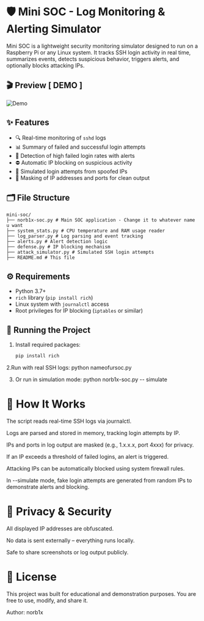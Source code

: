 # 🛡️ Mini SOC - Log Monitoring & Alerting Simulator

Mini SOC is a lightweight security monitoring simulator designed to run on a Raspberry Pi or any Linux system. It tracks SSH login activity in real time, summarizes events, detects suspicious behavior, triggers alerts, and optionally blocks attacking IPs.

## 🎬 Preview [ DEMO ] 
![Demo](https://s1.ezgif.com/tmp/ezgif-18bb3453e18e72.gif)

## ✨ Features

- 🔍 Real-time monitoring of `sshd` logs
- 📊 Summary of failed and successful login attempts
- 🚨 Detection of high failed login rates with alerts
- ⛔ Automatic IP blocking on suspicious activity
- 🧪 Simulated login attempts from spoofed IPs
- 🧼 Masking of IP addresses and ports for clean output

## 🗂️ File Structure
```
mini-soc/
├── norb1x-soc.py # Main SOC application - Change it to whatever name u want 
├── system_stats.py # CPU temperature and RAM usage reader
├── log_parser.py # Log parsing and event tracking
├── alerts.py # Alert detection logic
├── defense.py # IP blocking mechanism
├── attack_simulator.py # Simulated SSH login attempts
├── README.md # This file
```

## ⚙️ Requirements

- Python 3.7+
- `rich` library (`pip install rich`)
- Linux system with `journalctl` access
- Root privileges for IP blocking (`iptables` or similar)

## 🚀 Running the Project

1. Install required packages:
   ```bash
   pip install rich
   
2.Run with real SSH logs:
python nameofursoc.py

3. Or run in simulation mode:
   python norb1x-soc.py -- simulate

   
# 🧠 How It Works
The script reads real-time SSH logs via journalctl.

Logs are parsed and stored in memory, tracking login attempts by IP.

IPs and ports in log output are masked (e.g., 1.x.x.x, port 4xxx) for privacy.

If an IP exceeds a threshold of failed logins, an alert is triggered.

Attacking IPs can be automatically blocked using system firewall rules.

In --simulate mode, fake login attempts are generated from random IPs to demonstrate alerts and blocking.


# 🔐 Privacy & Security
All displayed IP addresses are obfuscated.

No data is sent externally – everything runs locally.

Safe to share screenshots or log output publicly.


# 📄 License
This project was built for educational and demonstration purposes.
You are free to use, modify, and share it.

Author: norb1x

